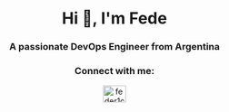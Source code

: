 <h1 align="center">Hi 👋, I'm Fede</h1>
<h3 align="center">A passionate DevOps Engineer from Argentina</h3>

<h3 align="center">Connect with me:</h3>
<p align="center">
<a href="https://linkedin.com/in/feder1c0" target="blank"><img align="center" src="https://raw.githubusercontent.com/rahuldkjain/github-profile-readme-generator/master/src/images/icons/Social/linked-in-alt.svg" alt="feder1c0" height="30" width="40" /></a>
</p>

